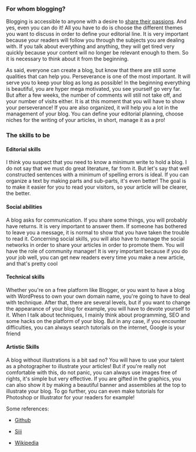 ### For whom blogging?

Blogging is accessible to anyone with a desire to [share their passions](http://siii.club/blogging/what-is-a-blog/). And yes, even you can do it! All you have to do is choose the different themes you want to discuss in order to define your editorial line. It is very important because your readers will follow you through the subjects you are dealing with. If you talk about everything and anything, they will get tired very quickly because your content will no longer be relevant enough to them. So it is necessary to think about it from the beginning.

As said, everyone can create a blog, but know that there are still some qualities that can help you. Perseverance is one of the most important. It will serve you to keep your blog as long as possible! In the beginning everything is beautiful, you are hyper mega motivated, you see yourself go very far. But after a few weeks, the number of comments will still not take off, and your number of visits either. It is at this moment that you will have to show your perseverance!
If you are also organized, it will help you a lot in the management of your blog. You can define your editorial planning, choose niches for the writing of your articles, in short, manage it as a pro!

### The skills to be

#### Editorial skills
I think you suspect that you need to know a minimum write to hold a blog. I do not say that we must do great literature, far from it. But let's say that well constructed sentences with a minimum of spelling errors is ideal. If you can organize a text by making parts and sub-parts, it's even better! The goal is to make it easier for you to read your visitors, so your article will be clearer, the better.

#### Social abilities
A blog asks for communication. If you share some things, you will probably have returns. It is very important to answer them. If someone has bothered to leave you a message, it is normal to show that you have taken the trouble to read it.
Concerning social skills, you will also have to manage the social networks in order to share your articles in order to promote them. You will have the role of community manager! It is very important because if you do your job well, you can get new readers every time you make a new article, and that's pretty cool

#### Technical skills
Whether you're on a free platform like Blogger, or you want to have a blog with WordPress to own your own domain name, you're going to have to deal with technique. After that, there are several levels, but if you want to change the appearance of your blog for example, you will have to devote yourself to it. When I talk about techniques, I mainly think about programming, SEO and some hacks on the platform of your blog. But in any case, if you encounter difficulties, you can always search tutorials on the internet, Google is your friend

#### Artistic Skills
A blog without illustrations is a bit sad no? You will have to use your talent as a photographer to illustrate your articles! But if you're really not comfortable with this, do not panic, you can always use images free of rights, it's simple but very effective.
If you are gifted in the graphics, you can also show it by making a beautiful banner and assemblies at the top to illustrate your blog. To go further, you can even make tutorials for Photoshop or Illustrator for your readers for example!


Some references:

* [Github](https://uxf8v.github.io/)

* [Siii](http://siii.club/)

* [Wikipedia](http://wikipedia.org)


